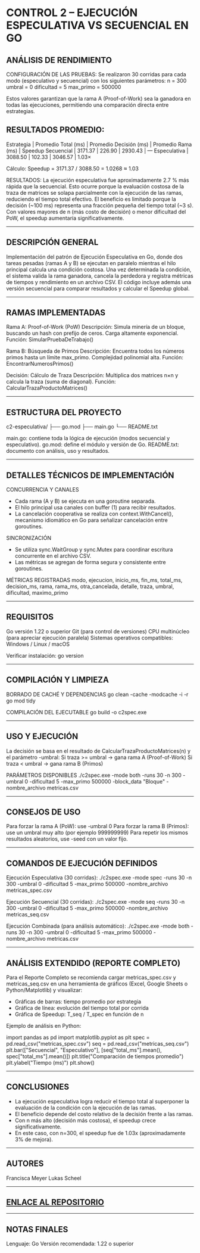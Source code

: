 CONTROL 2 – EJECUCIÓN ESPECULATIVA VS SECUENCIAL EN GO
=====================================================

ANÁLISIS DE RENDIMIENTO
-----------------------------------------------------

CONFIGURACIÓN DE LAS PRUEBAS:
Se realizaron 30 corridas para cada modo (especulativo y secuencial) con los siguientes parámetros:
n = 300
umbral = 0
dificultad = 5
max_primo = 500000

Estos valores garantizan que la rama A (Proof-of-Work) sea la ganadora en todas las ejecuciones, permitiendo una comparación directa entre estrategias.

RESULTADOS PROMEDIO:
-----------------------------------------------------

Estrategia   | Promedio Total (ms) | Promedio Decisión (ms) | Promedio Rama (ms) | Speedup
Secuencial   | 3171.37             | 226.90                  | 2930.43            | —
Especulativa | 3088.50             | 102.33                  | 3046.57            | 1.03×

Cálculo:
Speedup = 3171.37 / 3088.50 = 1.0268 ≈ 1.03

RESULTADOS:
La ejecución especulativa fue aproximadamente 2.7 % más rápida que la secuencial.
Esto ocurre porque la evaluación costosa de la traza de matrices se solapa parcialmente con la ejecución de las ramas, reduciendo el tiempo total efectivo.
El beneficio es limitado porque la decisión (~100 ms) representa una fracción pequeña del tiempo total (~3 s).
Con valores mayores de n (más costo de decisión) o menor dificultad del PoW, el speedup aumentaría significativamente.

-----------------------------------------------------
DESCRIPCIÓN GENERAL
-----------------------------------------------------

Implementación del patrón de Ejecución Especulativa en Go, donde dos tareas pesadas (ramas A y B) se ejecutan en paralelo mientras el hilo principal calcula una condición costosa.
Una vez determinada la condición, el sistema valida la rama ganadora, cancela la perdedora y registra métricas de tiempos y rendimiento en un archivo CSV.
El código incluye además una versión secuencial para comparar resultados y calcular el Speedup global.

-----------------------------------------------------
RAMAS IMPLEMENTADAS
-----------------------------------------------------

Rama A: Proof-of-Work (PoW)
Descripción: Simula minería de un bloque, buscando un hash con prefijo de ceros. Carga altamente exponencial.
Función: SimularPruebaDeTrabajo()

Rama B: Búsqueda de Primos
Descripción: Encuentra todos los números primos hasta un límite max_primo. Complejidad polinomial alta.
Función: EncontrarNumerosPrimos()

Decisión: Cálculo de Traza
Descripción: Multiplica dos matrices n×n y calcula la traza (suma de diagonal).
Función: CalcularTrazaProductoMatrices()

-----------------------------------------------------
ESTRUCTURA DEL PROYECTO
-----------------------------------------------------

c2-especulativa/
├── go.mod
├── main.go
└── README.txt

main.go: contiene toda la lógica de ejecución (modos secuencial y especulativo).
go.mod: define el módulo y versión de Go.
README.txt: documento con análisis, uso y resultados.

-----------------------------------------------------
DETALLES TÉCNICOS DE IMPLEMENTACIÓN
-----------------------------------------------------

CONCURRENCIA Y CANALES
- Cada rama (A y B) se ejecuta en una goroutine separada.
- El hilo principal usa canales con buffer (1) para recibir resultados.
- La cancelación cooperativa se realiza con context.WithCancel(), mecanismo idiomático en Go para señalizar cancelación entre goroutines.

SINCRONIZACIÓN
- Se utiliza sync.WaitGroup y sync.Mutex para coordinar escritura concurrente en el archivo CSV.
- Las métricas se agregan de forma segura y consistente entre goroutines.

MÉTRICAS REGISTRADAS
modo, ejecucion, inicio_ms, fin_ms, total_ms, decision_ms, rama, rama_ms,
otra_cancelada, detalle, traza, umbral, dificultad, maximo_primo

-----------------------------------------------------
REQUISITOS
-----------------------------------------------------

Go versión 1.22 o superior
Git (para control de versiones)
CPU multinúcleo (para apreciar ejecución paralela)
Sistemas operativos compatibles: Windows / Linux / macOS

Verificar instalación:
go version

-----------------------------------------------------
COMPILACIÓN Y LIMPIEZA
-----------------------------------------------------

BORRADO DE CACHÉ Y DEPENDENCIAS
go clean -cache -modcache -i -r
go mod tidy

COMPILACIÓN DEL EJECUTABLE
go build -o c2spec.exe

-----------------------------------------------------
USO Y EJECUCIÓN
-----------------------------------------------------

La decisión se basa en el resultado de CalcularTrazaProductoMatrices(n) y el parámetro -umbral:
Si traza >= umbral → gana rama A (Proof-of-Work)
Si traza < umbral → gana rama B (Primos)

PARÁMETROS DISPONIBLES
./c2spec.exe -mode both -runs 30 -n 300 -umbral 0 -dificultad 5 -max_primo 500000 -block_data "Bloque" -nombre_archivo metricas.csv

-----------------------------------------------------
CONSEJOS DE USO
-----------------------------------------------------

Para forzar la rama A (PoW): use -umbral 0
Para forzar la rama B (Primos): use un umbral muy alto (por ejemplo 999999999)
Para repetir los mismos resultados aleatorios, use -seed con un valor fijo.

-----------------------------------------------------
COMANDOS DE EJECUCIÓN DEFINIDOS
-----------------------------------------------------

Ejecución Especulativa (30 corridas):
./c2spec.exe -mode spec -runs 30 -n 300 -umbral 0 -dificultad 5 -max_primo 500000 -nombre_archivo metricas_spec.csv

Ejecución Secuencial (30 corridas):
./c2spec.exe -mode seq -runs 30 -n 300 -umbral 0 -dificultad 5 -max_primo 500000 -nombre_archivo metricas_seq.csv

Ejecución Combinada (para análisis automático):
./c2spec.exe -mode both -runs 30 -n 300 -umbral 0 -dificultad 5 -max_primo 500000 -nombre_archivo metricas.csv

-----------------------------------------------------
ANÁLISIS EXTENDIDO (REPORTE COMPLETO)
-----------------------------------------------------

Para el Reporte Completo se recomienda cargar metricas_spec.csv y metricas_seq.csv en una herramienta de gráficos (Excel, Google Sheets o Python/Matplotlib) y visualizar:
- Gráficas de barras: tiempo promedio por estrategia
- Gráfica de línea: evolución del tiempo total por corrida
- Gráfica de Speedup: T_seq / T_spec en función de n

Ejemplo de análisis en Python:

import pandas as pd
import matplotlib.pyplot as plt
spec = pd.read_csv("metricas_spec.csv")
seq = pd.read_csv("metricas_seq.csv")
plt.bar(["Secuencial", "Especulativo"], [seq["total_ms"].mean(), spec["total_ms"].mean()])
plt.title("Comparación de tiempos promedio")
plt.ylabel("Tiempo (ms)")
plt.show()

-----------------------------------------------------
CONCLUSIONES
-----------------------------------------------------

- La ejecución especulativa logra reducir el tiempo total al superponer la evaluación de la condición con la ejecución de las ramas.
- El beneficio depende del costo relativo de la decisión frente a las ramas.
- Con n más alto (decisión más costosa), el speedup crece significativamente.
- En este caso, con n=300, el speedup fue de 1.03x (aproximadamente 3% de mejora).

-----------------------------------------------------
AUTORES
-----------------------------------------------------

Francisca Meyer
Lukas Scheel

-----------------------------------------------------
[ENLACE AL REPOSITORIO](https://github.com/lukasscheelb/LDP-Tarea2)
-----------------------------------------------------

-----------------------------------------------------
NOTAS FINALES
-----------------------------------------------------

Lenguaje: Go
Versión recomendada: 1.22 o superior
